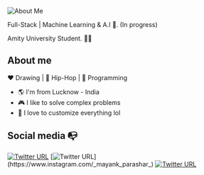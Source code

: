 ![About Me](https://github.com/mayankp158/mayankp158/blob/master/ezgif.com-resize.gif)

Full-Stack | Machine Learning & A.I :robot:. (In progress)

Amity University Student. :man_technologist:

## About me 


:heart: Drawing | :black_heart: Hip-Hop | :blue_heart: Programming

- :earth_americas: I'm from Lucknow - India 
- :video_game: I like to solve complex problems
- :gem: I love to customize everything lol


## Social media :mailbox_with_no_mail:

[![Twitter URL](https://img.shields.io/twitter/url?color=%231DA1F2&label=follow&logo=twitter&logoColor=%231DA1F2&style=flat-square&url=https%3A%2F%2Fwww.reddit.com%2Fuser%2FFatChicken277)](https://twitter.com/mayankp158)
[![Twitter URL](https://img.shields.io/twitter/url?color=%23fb3958&label=follow&logo=instagram&logoColor=%23fb3958&style=flat-square&url=https%3A%2F%2Fwww.instagram.com%2Falejorc_)](https://www.instagram.com/_mayank_parashar_)
[![Twitter URL](https://img.shields.io/twitter/url?color=%230072b1&label=connect&logo=linkedin&logoColor=%230072b1&style=flat-square&url=https%3A%2F%2Fwww.linkedin.com%2Fin%2Falejandro-ramirez-ciceros%2F)](https://https://www.linkedin.com/in/mayank-parashar-482aba153/)

